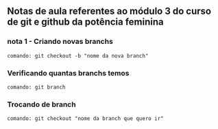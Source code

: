 ## Notas de aula referentes ao módulo 3 do curso de git e github da potência feminina

### nota 1 - Criando novas branchs
    comando: git checkout -b "nome da nova branch"

### Verificando quantas branchs temos
    comando: git branch

### Trocando de branch
    comando: git checkout "nome da branch que quero ir"